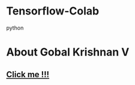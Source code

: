 # Tensorflow-Colab
python
# About Gobal Krishnan V
## [Click me !!!](https://engineer-ece.github.io/Home/)
